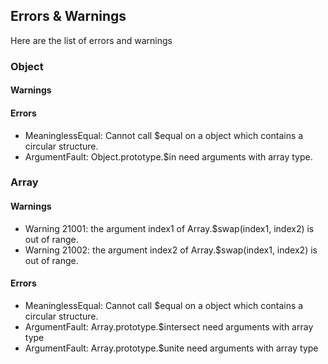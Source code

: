 ## Errors & Warnings
Here are the list of errors and warnings

### Object

#### Warnings

#### Errors
- MeaninglessEqual: Cannot call $equal on a object which contains a circular structure.
- ArgumentFault: Object.prototype.$in need arguments with array type.

### Array

#### Warnings
- Warning 21001: the argument index1 of Array.$swap(index1, index2) is out of range.
- Warning 21002: the argument index2 of Array.$swap(index1, index2) is out of range.

#### Errors
- MeaninglessEqual: Cannot call $equal on a object which contains a circular structure.
- ArgumentFault: Array.prototype.$intersect need arguments with array type
- ArgumentFault: Array.prototype.$unite need arguments with array type